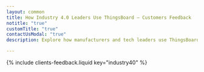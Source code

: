 ```yaml
---
layout: common
title: How Industry 4.0 Leaders Use ThingsBoard – Customers Feedback
notitle: "true"
customTitle: "true"
contactUsModal: "true"
description: Explore how manufacturers and tech leaders use ThingsBoard’s IoT platform to optimize automation, predictive maintenance, and industrial monitoring.

---
```


{% include clients-feedback.liquid key="industry40" %}
